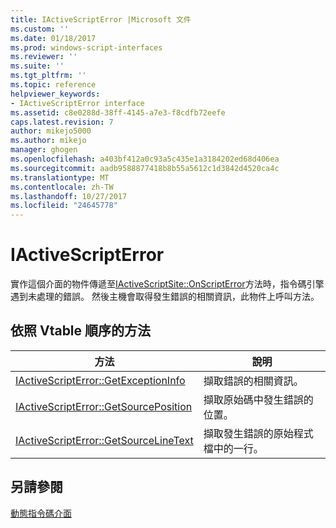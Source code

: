 ```yaml
---
title: IActiveScriptError |Microsoft 文件
ms.custom: ''
ms.date: 01/18/2017
ms.prod: windows-script-interfaces
ms.reviewer: ''
ms.suite: ''
ms.tgt_pltfrm: ''
ms.topic: reference
helpviewer_keywords:
- IActiveScriptError interface
ms.assetid: c8e0288d-38ff-4145-a7e3-f8cdfb72eefe
caps.latest.revision: 7
author: mikejo5000
ms.author: mikejo
manager: ghogen
ms.openlocfilehash: a403bf412a0c93a5c435e1a3184202ed68d406ea
ms.sourcegitcommit: aadb9588877418b8b55a5612c1d3842d4520ca4c
ms.translationtype: MT
ms.contentlocale: zh-TW
ms.lasthandoff: 10/27/2017
ms.locfileid: "24645778"
---
```

# <a name="iactivescripterror"></a>IActiveScriptError
實作這個介面的物件傳遞至[IActiveScriptSite::OnScriptError](../../winscript/reference/iactivescriptsite-onscripterror.md)方法時，指令碼引擎遇到未處理的錯誤。 然後主機會取得發生錯誤的相關資訊，此物件上呼叫方法。  
  
## <a name="methods-in-vtable-order"></a>依照 Vtable 順序的方法  
  
|方法|說明|  
|------------|-----------------|  
|[IActiveScriptError::GetExceptionInfo](../../winscript/reference/iactivescripterror-getexceptioninfo.md)|擷取錯誤的相關資訊。|  
|[IActiveScriptError::GetSourcePosition](../../winscript/reference/iactivescripterror-getsourceposition.md)|擷取原始碼中發生錯誤的位置。|  
|[IActiveScriptError::GetSourceLineText](../../winscript/reference/iactivescripterror-getsourcelinetext.md)|擷取發生錯誤的原始程式檔中的一行。|  
  
## <a name="see-also"></a>另請參閱  
 [動態指令碼介面](../../winscript/reference/active-script-interfaces.md)